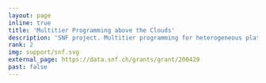 ```yaml
---
layout: page
inline: true
title: 'Multitier Programming above the Clouds'
description: 'SNF project. Multitier programming for heterogeneous platforms and devices, the cloud, mobile applications, Internet of Things (IoT) software, and Big Data processing stacks.'
rank: 2
img: support/snf.svg
external_page: https://data.snf.ch/grants/grant/200429
past: false
---
```

